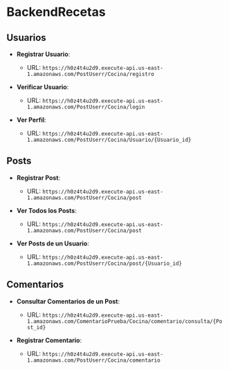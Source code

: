 # BackendRecetas




## Usuarios

- **Registrar Usuario**: 
  - URL: `https://h0z4t4u2d9.execute-api.us-east-1.amazonaws.com/PostUserr/Cocina/registro`

- **Verificar Usuario**: 
  - URL: `https://h0z4t4u2d9.execute-api.us-east-1.amazonaws.com/PostUserr/Cocina/login`

- **Ver Perfil**: 
  - URL: `https://h0z4t4u2d9.execute-api.us-east-1.amazonaws.com/PostUserr/Cocina/Usuario/{Usuario_id}`

## Posts

- **Registrar Post**: 
  - URL: `https://h0z4t4u2d9.execute-api.us-east-1.amazonaws.com/PostUserr/Cocina/post`

- **Ver Todos los Posts**: 
  - URL: `https://h0z4t4u2d9.execute-api.us-east-1.amazonaws.com/PostUserr/Cocina/post`

- **Ver Posts de un Usuario**: 
  - URL: `https://h0z4t4u2d9.execute-api.us-east-1.amazonaws.com/PostUserr/Cocina/post/{Usuario_id}`

## Comentarios

- **Consultar Comentarios de un Post**: 
  - URL: `https://h0z4t4u2d9.execute-api.us-east-1.amazonaws.com/ComentarioPrueba/Cocina/comentario/consulta/{Post_id}`

- **Registrar Comentario**: 
  - URL: `https://h0z4t4u2d9.execute-api.us-east-1.amazonaws.com/PostUserr/Cocina/comentario`

